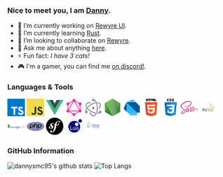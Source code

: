 ### Nice to meet you, I am [Danny](https://github.com/dannysmc95).

- 🔭 I’m currently working on [Rewyre UI](https://github.com/dannysmc95/rewyre-ui).
- 🌱 I’m currently learning [Rust](https://www.rust-lang.org/).
- 👯 I’m looking to collaborate on [Rewyre](https://github.com/dannysmc95/rewyre).
- 💬 Ask me about anything [here](https://github.com/dannysmc95/dannysmc95/issues).
- ⚡ Fun fact: _I have 3 cats!_
- 🎮 I'm a gamer, you can find me [on discord!](https://discord.gg/btAySmaMMU).

### Languages & Tools

<span><img title="TypeScript" height="40" src="https://raw.githubusercontent.com/github/explore/80688e429a7d4ef2fca1e82350fe8e3517d3494d/topics/typescript/typescript.png"></span>
<span><img title="JavaScript" height="40" src="https://raw.githubusercontent.com/github/explore/80688e429a7d4ef2fca1e82350fe8e3517d3494d/topics/javascript/javascript.png"></span>
<span><img title="VueJS" height="40" src="https://raw.githubusercontent.com/github/explore/80688e429a7d4ef2fca1e82350fe8e3517d3494d/topics/vue/vue.png"></span>
<span><img title="GraphQL" height="40" src="https://raw.githubusercontent.com/github/explore/5c058a388828bb5fde0bcafd4bc867b5bb3f26f3/topics/graphql/graphql.png"></span>
<span><img title="Electron" height="40" src="https://raw.githubusercontent.com/github/explore/5c058a388828bb5fde0bcafd4bc867b5bb3f26f3/topics/electron/electron.png"></span>
<span><img title="NodeJS" height="40" src="https://raw.githubusercontent.com/github/explore/80688e429a7d4ef2fca1e82350fe8e3517d3494d/topics/nodejs/nodejs.png"></span>
<span><img title="Dart" height="40" src="https://raw.githubusercontent.com/github/explore/80688e429a7d4ef2fca1e82350fe8e3517d3494d/topics/dart/dart.png"></span>
<span><img title="HTML" height="40" src="https://raw.githubusercontent.com/github/explore/80688e429a7d4ef2fca1e82350fe8e3517d3494d/topics/html/html.png"></span>
<span><img title="CSS" height="40" src="https://raw.githubusercontent.com/github/explore/80688e429a7d4ef2fca1e82350fe8e3517d3494d/topics/css/css.png"></span>
<span><img title="SASS/SCSS" height="40" src="https://raw.githubusercontent.com/github/explore/80688e429a7d4ef2fca1e82350fe8e3517d3494d/topics/sass/sass.png"></span>
<span><img title="MySQL" height="40" src="https://raw.githubusercontent.com/github/explore/80688e429a7d4ef2fca1e82350fe8e3517d3494d/topics/mysql/mysql.png"></span>
<span><img title="MongoDB" height="40" src="https://raw.githubusercontent.com/github/explore/80688e429a7d4ef2fca1e82350fe8e3517d3494d/topics/mongodb/mongodb.png"></span>
<span><img title="PHP" height="40" src="https://raw.githubusercontent.com/github/explore/80688e429a7d4ef2fca1e82350fe8e3517d3494d/topics/php/php.png"></span>
<span><img title="Symfony" height="40" src="https://raw.githubusercontent.com/github/explore/80688e429a7d4ef2fca1e82350fe8e3517d3494d/topics/symfony/symfony.png"></span>
<span><img title="Lua" height="40" src="https://raw.githubusercontent.com/github/explore/80688e429a7d4ef2fca1e82350fe8e3517d3494d/topics/lua/lua.png"></span>
<span><img title="Java" height="40" src="https://raw.githubusercontent.com/github/explore/80688e429a7d4ef2fca1e82350fe8e3517d3494d/topics/java/java.png"></span>

### GitHub Information

![dannysmc95's github stats](https://github-readme-stats.vercel.app/api?username=dannysmc95&show_icons=true&theme=tokyonight&locale=en)
![Top Langs](https://github-readme-stats.vercel.app/api/top-langs/?username=dannysmc95&layout=compact&show_icons=true&theme=tokyonight&locale=en)
